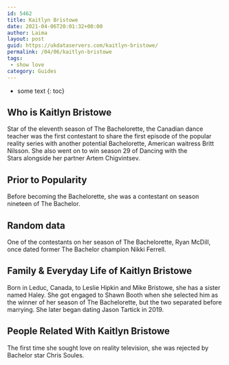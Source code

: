 ```yaml
---
id: 5462
title: Kaitlyn Bristowe
date: 2021-04-06T20:01:32+00:00
author: Laima
layout: post
guid: https://ukdataservers.com/kaitlyn-bristowe/
permalink: /04/06/kaitlyn-bristowe
tags:
 - show love
category: Guides
---
```


* some text
{: toc}


## Who is Kaitlyn Bristowe
                  
                  
                  
Star of the eleventh season of The Bachelorette, the Canadian dance teacher was the first contestant to share the first episode of the popular reality series with another potential Bachelorette, American waitress Britt Nilsson. She also went on to win season 29 of Dancing with the Stars alongside her partner Artem Chigvintsev. 
                  
              
            
              
            
                
                
                
## Prior to Popularity
                  
                  
                  
Before becoming the Bachelorette, she was a contestant on season nineteen of The Bachelor.
                  
              
            
              
            
                
                
                
## Random data
                  
                  
                  
One of the contestants on her season of The Bachelorette, Ryan McDill, once dated former The Bachelor champion Nikki Ferrell.
                  
              
            
              
            
                
                
                
## Family & Everyday Life of Kaitlyn Bristowe
                  
                  
                  
Born in Leduc, Canada, to Leslie Hipkin and Mike Bristowe, she has a sister named Haley. She got engaged to Shawn Booth when she selected him as the winner of her season of The Bachelorette, but the two separated before marrying. She later began dating Jason Tartick in 2019.
                  
              
            
              
            
                
                
                
## People Related With Kaitlyn Bristowe
                  
                  
                  
The first time she sought love on reality television, she was rejected by Bachelor star Chris Soules.
                  
              
            
              
            
                
              
            
              
              
            
            
              
            
          
          
          